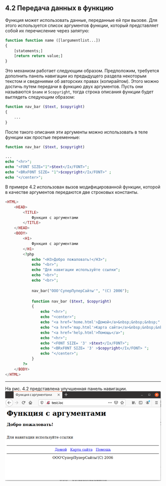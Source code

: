 ## 4.2 Передача данных в функцию
Функция может использовать данные, переданные ей при вызове. Для этого используется список аргументов функции, который представляет собой их перечисление через запятую:
```php
function function name ([largumentlist...])
{
    [statements;]
    [return return value;]
}
```
Это механизм работает следующим образом. Предположим, требуется 
дополнить панель навигации из предыдущего раздела некоторым текстом и сведениями об авторских правах (копирайтом). Этого можно достичь путем передачи в функцию двух аргументов. Пусть они называются `$name` и `Scopyright`, тогда строка описания функции будет выглядеть следующим образом:  

```php
function nav_bar ($text, $copyright)
{
    ...
}
```
После такого описания эти аргументы можно использовать в теле функции как простые переменные:
```php
function nav_bar ($text, $copyright)
```
```php
...
echo "<hr>";
echo "<FONT SIZE="1">$text</Ix/FONT>";
echo "<BRxF0NT SIZE= "1">$copyright</Ix/FONT>" ;
echo "</center>";
```
В примере 4.2 использован вызов модифицированной функции, которой в качестве аргументов передаются две строковых константы.
```php
<HTML>
    <HEAD>
        <TITLE>
            Функция с аргументами
        </TITLE>
    </HEAD>
    <BODY>
        <H1>
            Функция с аргументами
        </H1>
        <?php
            echo "<H3>Добро пожаловать!</H3>";
            echo "<br>";
            echo "Для навигации используйте ссылки";
            echo "<br>";
            echo "<br>";

            nav_bar("OOO'СуперПуперСайты'", "(С) 2006");

            function nav_bar ($text, $copyright)
            {
                echo "<hr>";
                echo "<center>";
                echo "<a href='home.html'>Домой</a>&nbsp;&nbsp;&nbsp;" ;
                echo "<a href='map.html'>Kapта сайта</a>&nbsp;&nbsp;&nbsp;";
                echo "<a href='help.html'>Помощь</a>";
                echo "<hr>";
                echo "<F0NT SIZE= '3' >$text</Ix/FONT>";
                echo "<BRxF0NT SIZE= '3' >$copyright</Ix/FONT> ";
                echo "</center>";
            }
        ?>
    </BODY>
</HTML>
```
*****  

На рис. 4.2 представлена улучшенная панель навигации.
![Передача данных в функцию](images/peredacha-dannyh-v-funkciyu.png)